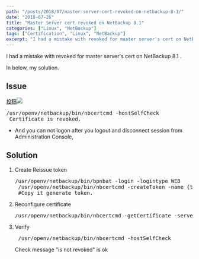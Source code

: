 ```yaml
---
path: "/posts/2018/07/master-server-cert-revoked-on-netbackup-8-1/"
date: "2018-07-26"
title: "Master Server cert revoked on NetBackup 8.1"
categories: ["Linux", "NetBackup"]
tags: ["Certification", "Linux", "NetBackup"]
excerpt: "I had a mistake with revoked for master server's cert on NetBackup 8.1 .In below, my solution.投稿<pr..."
---
```


I had a mistake with revoked for master server's cert on NetBackup 8.1 .

In below, my solution.

## Issue

[投稿](http://blog.killinsun.com/wp-admin/post-new.php)![](http://blog.killinsun.com/wp-content/uploads/2018/07/01-1.png)

<pre class="toolbar:2 lang:sh decode:true">/usr/openv/netbackup/bin/nbcertcmd -hostSelfCheck
 Certificate is revoked.</pre>

* And you can not logon after you logout and disconnect session from Administration Console,

## Solution

1. Create Reissue token

    <pre class="toolbar:2 lang:sh decode:true">/usr/openv/netbackup/bin/bpnbat -login -logintype WEB
    /usr/openv/netbackup/bin/nbcertcmd -createToken -name {token_name} -reissue -host {hostname of masterserver}
    #Copy it generate token.</pre>

2. Reconfigure certificate

    <pre class="toolbar:2 lang:sh decode:true">/usr/openv/netbackup/bin/nbcertcmd -getCertificate -server {hostname of masterserver} -force -token</pre>

3. Verify

    <pre class="toolbar:2 lang:sh decode:true "> /usr/openv/netbackup/bin/nbcertcmd -hostSelfCheck</pre>

    Check message "is not revoked" is ok